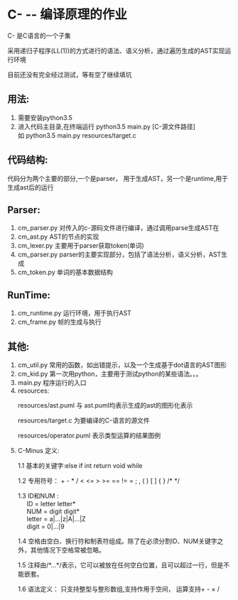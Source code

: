 C- -- 编译原理的作业
=============


C- 是C语言的一个子集

采用递归子程序(LL(1))的方式进行的语法、语义分析，通过遍历生成的AST实现运行环境

目前还没有完全经过测试，等有空了继续填坑

用法:
---
1. 需要安装python3.5
2. 进入代码主目录,在终端运行 python3.5 main.py [C-源文件路径]\
   如 python3.5 main.py resources/target.c

代码结构:
--------

代码分为两个主要的部分,一个是parser， 用于生成AST，另一个是runtime,用于生成ast后的运行

### <h2 id='1'>Parser:</h2>
1. cm_parser.py 对传入的c-源码文件进行编译，通过调用parse生成AST在
2. cm_ast.py AST的节点的实现
3. cm_lexer.py 主要用于parser获取token(单词)
4. cm_parser.py parser的主要实现部分，包括了语法分析，语义分析，AST生成
5. cm_token.py 单词的基本数据结构

### <h2 id='2'>RunTime:</h2>
1. cm_runtime.py 运行环境，用于执行AST
2. cm_frame.py 帧的生成与执行

### <h2 id='3'>其他:</h2>
1. cm_util.py 常用的函数，如出错提示，以及一个生成基于dot语言的AST图形
2. cm_kid.py 第一次用python，主要用于测试python的某些语法。。。
3. main.py 程序运行的入口
4. resources: <p>resources/ast.puml 与 ast.puml均表示生成的ast的图形化表示</p>
              <p>resources/target.c 为要编译的C-语言的源文件</p>
              <p>resources/operator.puml 表示类型运算的结果图例</p>
5. C-Minus 定义:
   <p> 1.1 基本的关键字:else  if  int  return  void  while</p>
   <p> 1.2 专用符号： +  -  *  /  <  <=  >  >=  ==  !=  =  ;  ,  (  )  [  ]  {  }  /*  */ </p>
   <p> 1.3 ID和NUM :<br/>
      &nbsp;&nbsp;&nbsp;&nbsp;  ID = letter letter*<br/>
      &nbsp;&nbsp;&nbsp;&nbsp;  NUM = digit digit*<br/>
      &nbsp;&nbsp;&nbsp;&nbsp;  letter = a|…|z|A|...|Z<br/>
      &nbsp;&nbsp;&nbsp;&nbsp;   digit = 0|…|9
   </p>
   <p>
      1.4 空格由空白、换行符和制表符组成。除了在必须分割ID、NUM关键字之外，其他情况下空格常被忽略。
   </p>
   <p>1.5 注释由/*...*/表示，它可以被放在任何空白位置，且可以超过一行，但是不能嵌套。</p>
   <p>1.6 语法定义：
   只支持整型与整形数组,支持作用于空间， 运算支持+ - × / </p>





